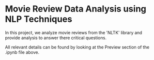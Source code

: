 # Movie Review Data Analysis using NLP Techniques

In this project, we analyze movie reviews from the 'NLTK' library and provide analysis to answer there critical questions.

All relevant details can be found by looking at the Preview section of the .ipynb file above.
